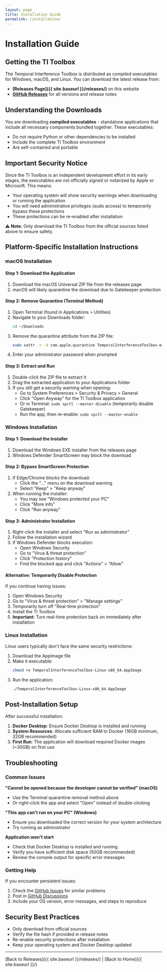 ```yaml
---
layout: page
title: Installation Guide
permalink: /installation/
---
```


# Installation Guide

## Getting the TI Toolbox

The Temporal Interference Toolbox is distributed as compiled executables for Windows, macOS, and Linux. You can download the latest release from:

- **[Releases Page]({{ site.baseurl }}/releases/)** on this website
- **[GitHub Releases](https://github.com/idossha/TI-Toolbox/releases)** for all versions and release notes

## Understanding the Downloads

You are downloading **compiled executables** - standalone applications that include all necessary components bundled together. These executables:

- Do not require Python or other dependencies to be installed
- Include the complete TI Toolbox environment
- Are self-contained and portable

## Important Security Notice

Since the TI Toolbox is an independent development effort in its early stages, the executables are not officially signed or notarized by Apple or Microsoft. This means:

- Your operating system will show security warnings when downloading or running the application
- You will need administrative privileges (sudo access) to temporarily bypass these protections
- These protections can be re-enabled after installation

⚠️ **Note**: Only download the TI Toolbox from the official sources listed above to ensure safety.

## Platform-Specific Installation Instructions

### macOS Installation

#### Step 1: Download the Application
1. Download the macOS Universal ZIP file from the releases page
2. macOS will likely quarantine the download due to Gatekeeper protection

#### Step 2: Remove Quarantine (Terminal Method)
1. Open Terminal (found in Applications > Utilities)
2. Navigate to your Downloads folder:
   ```bash
   cd ~/Downloads
   ```
3. Remove the quarantine attribute from the ZIP file:
   ```bash
   sudo xattr -r -d com.apple.quarantine TemporalInterferenceToolbox-macOS-universal.zip
   ```
4. Enter your administrator password when prompted

#### Step 3: Extract and Run
1. Double-click the ZIP file to extract it
2. Drag the extracted application to your Applications folder
3. If you still get a security warning when opening:
   - Go to System Preferences > Security & Privacy > General
   - Click "Open Anyway" for the TI Toolbox application
   - Or in Terminal: `sudo spctl --master-disable` (temporarily disable Gatekeeper)
   - Run the app, then re-enable: `sudo spctl --master-enable`

### Windows Installation

#### Step 1: Download the Installer
1. Download the Windows EXE installer from the releases page
2. Windows Defender SmartScreen may block the download

#### Step 2: Bypass SmartScreen Protection
1. If Edge/Chrome blocks the download:
   - Click the "..." menu on the download warning
   - Select "Keep" > "Keep anyway"
2. When running the installer:
   - You may see "Windows protected your PC"
   - Click "More info"
   - Click "Run anyway"

#### Step 3: Administrator Installation
1. Right-click the installer and select "Run as administrator"
2. Follow the installation wizard
3. If Windows Defender blocks execution:
   - Open Windows Security
   - Go to "Virus & threat protection"
   - Click "Protection history"
   - Find the blocked app and click "Actions" > "Allow"

#### Alternative: Temporarily Disable Protection
If you continue having issues:
1. Open Windows Security
2. Go to "Virus & threat protection" > "Manage settings"
3. Temporarily turn off "Real-time protection"
4. Install the TI Toolbox
5. **Important**: Turn real-time protection back on immediately after installation

### Linux Installation

Linux users typically don't face the same security restrictions:

1. Download the AppImage file
2. Make it executable:
   ```bash
   chmod +x TemporalInterferenceToolbox-Linux-x86_64.AppImage
   ```
3. Run the application:
   ```bash
   ./TemporalInterferenceToolbox-Linux-x86_64.AppImage
   ```

## Post-Installation Setup

After successful installation:

1. **Docker Desktop**: Ensure Docker Desktop is installed and running
2. **System Resources**: Allocate sufficient RAM to Docker (16GB minimum, 32GB recommended)
3. **First Run**: The application will download required Docker images (~30GB) on first use

## Troubleshooting

### Common Issues

**"Cannot be opened because the developer cannot be verified" (macOS)**
- Use the Terminal quarantine removal method above
- Or right-click the app and select "Open" instead of double-clicking

**"This app can't run on your PC" (Windows)**
- Ensure you downloaded the correct version for your system architecture
- Try running as administrator

**Application won't start**
- Check that Docker Desktop is installed and running
- Verify you have sufficient disk space (50GB recommended)
- Review the console output for specific error messages

### Getting Help

If you encounter persistent issues:

1. Check the [GitHub Issues](https://github.com/idossha/TI-Toolbox/issues) for similar problems
2. Post in [GitHub Discussions](https://github.com/idossha/TI-Toolbox/discussions)
3. Include your OS version, error messages, and steps to reproduce

## Security Best Practices

- Only download from official sources
- Verify the file hash if provided in release notes
- Re-enable security protections after installation
- Keep your operating system and Docker Desktop updated

---

[Back to Releases]({{ site.baseurl }}/releases/) | [Back to Home]({{ site.baseurl }}/) 